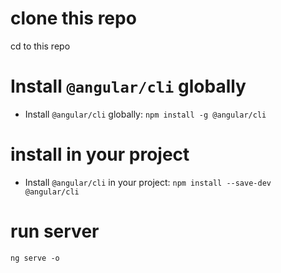 # clone this repo 
cd to this repo
# Install ```@angular/cli``` globally
 * Install ```@angular/cli``` globally: ```npm install -g @angular/cli```

# install in your project
* Install ```@angular/cli``` in your project: ```npm install --save-dev @angular/cli```

# run server
``` ng serve -o ```
